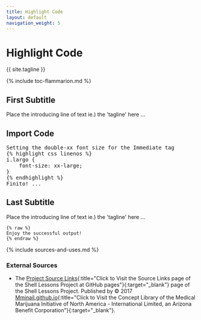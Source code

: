 ```yaml
---
title: Highlight Code
layout: default
navigation_weight: 5
---
```

# Highlight Code

{{ site.tagline }}

{% include toc-flammarion.md %}

## First Subtitle

Place the introducing line of text ie.) the 'tagline' here ...

## Import Code

<pre class="flex-box">
<span>Setting the double-xx font size for the Immediate tag</span>
{% highlight css linenos %}
i.largo {
    font-size: xx-large;
}
{% endhighlight %}
<span lang="es" title="Sp. 'For Finish'">Finito!</span>&nbsp;...&nbsp;<i class="icon-large icon-flower"></i>
</pre>

## Last Subtitle

Place the introducing line of text ie.) the 'tagline' here ...

```liquid
{% raw %}
Enjoy the successful output!
{% endraw %}
```

{% include sources-and-uses.md %}

### External Sources

- The [Project Source Links](https://mminail.github.io/Shell/Source-Shell-Links.htm){:title="Click to Visit the Source Links page of the Shell Lessons Project at GitHub pages"}{:target="_blank"} page of the Shell Lessons Project. Published by © 2017 [Mminail.github.io](https://mminail.github.io/){:title="Click to Visit the Concept Library of the Medical Marijuana Initiative of North America - International Limited, an Arizona Benefit Corporation"}{:target="_blank"}.
